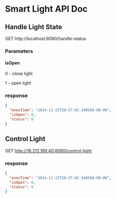 # Smart Light API Doc

## Handle Light State


GET http://localhost:8080/handle-status

### Parameters

#### isOpen

0 - close light

1 - open light

### response

```json
{
  "execTime": "2024-11-22T20:27:02.340568-08:00",
  "isOpen": 0,
  "status": 0
}
```

## Control Light

GET http://18.212.189.40:8080/control-light

### response

```json
{
  "execTime": "2024-11-22T20:27:02.340568-08:00",
  "isOpen": 0,
  "status": 0
}
```
